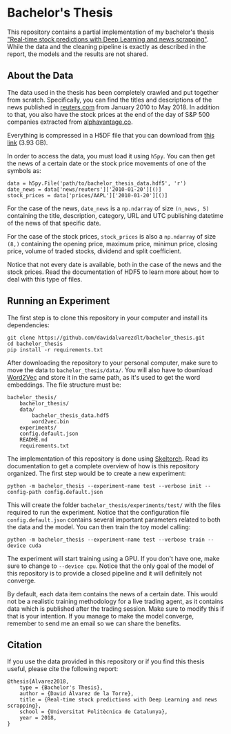 # Bachelor's Thesis
This repository contains a partial implementation of my bachelor's thesis ["Real-time stock predictions with Deep 
Learning and news scrapping"](https://upcommons.upc.edu/handle/2117/128164). While the data and the cleaning pipeline
is exactly as described in the report, the models and the results are not shared.

## About the Data
The data used in the thesis has been completely crawled and put together from scratch. Specifically, you can find the
titles and descriptions of the news published in [reuters.com](https://www.reuters.com) from January 2010 to May 2018.
In addition to that, you also have the stock prices at the end of the day of S&P 500 companies extracted from 
[alphavantage.co](https://www.alphavantage.co).

Everything is compressed in a H5DF file that you can download from 
[this link](https://mega.nz/file/X91z2BID#Q8zdVaHXO7XmKC2cnAXo5vVtzU7vW5_tYIFhBHKWqsM) (3.93 GB).

In order to access the data, you must load it using ``h5py``. You can then get the news of a certain date or the stock
price movements of one of the symbols as:

```
data = h5py.File('path/to/bachelor_thesis_data.hdf5', 'r')
date_news = data['news/reuters']['2010-01-20'][()]
stock_prices = data['prices/AAPL']['2010-01-20'][()]
```

For the case of the news, ``date_news`` is a ``np.ndarray`` of size ``(n_news, 5)`` containing the title, description,
category, URL and UTC publishing datetime of the news of that specific date.

For the case of the stock prices, ``stock_prices`` is also a ``np.ndarray`` of size ``(8,)`` containing the opening 
price, maximum price, minimun price, closing price, volume of traded stocks, dividend and split coefficient.

Notice that not every date is available, both in the case of the news and the stock prices. Read the documentation of 
HDF5 to learn more about how to deal with this type of files.

## Running an Experiment
The first step is to clone this repository in your computer and install its dependencies:

```
git clone https://github.com/davidalvarezdlt/bachelor_thesis.git
cd bachelor_thesis
pip install -r requirements.txt
```

After downloading the repository to your personal computer, make sure to move the data to ``bachelor_thesis/data/``.
You will also have to download [Word2Vec](https://mega.nz/file/ypVQiICA#ZohHmlVu0J8859GXakAn91_Bc4RGGBNZ47yOrU9XhtU) and
store it in the same path, as it's used to get the word embeddings. The file structure must be:

```
bachelor_thesis/
    bachelor_thesis/
    data/
        bachelor_thesis_data.hdf5
        word2vec.bin
    experiments/
    config.default.json
    README.md
    requirements.txt
```

The implementation of this repository is done using [Skeltorch](https://github.com/davidalvarezdlt/skeltorch). Read its
documentation to get a complete overview of how is this repository organized. The first step would be to create a new
experiment:

```
python -m bachelor_thesis --experiment-name test --verbose init --config-path config.default.json
``` 

This will create the folder ``bachelor_thesis/experiments/test/`` with the files required to run the experiment. Notice
that the configuration file ``config.default.json`` contains several important parameters related to both the data and 
the model. You can then train the toy model calling:

```
python -m bachelor_thesis --experiment-name test --verbose train --device cuda
``` 

The experiment will start training using a GPU. If you don't have one, make sure to change to ``--device cpu``. Notice
that the only goal of the model of this repository is to provide a closed pipeline and it will definitely not converge.

By default, each data item contains the news of a certain date. This would not be a realistic training methodology for a
live trading agent, as it contains data which is published after the trading session. Make sure to modify this if that
is your intention. If you manage to make the model converge, remember to send me an email so we can share the benefits.

## Citation
If you use the data provided in this repository or if you find this thesis useful, please cite the following report:

```
@thesis{Alvarez2018,
    type = {Bachelor's Thesis},
    author = {David Álvarez de la Torre}, 
    title = {Real-time stock predictions with Deep Learning and news scrapping},
    school = {Universitat Politècnica de Catalunya},
    year = 2018,
}
``` 

